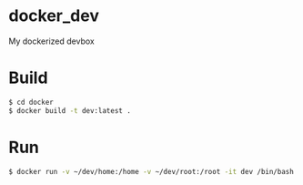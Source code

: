 # docker_dev
My dockerized devbox

# Build

```bash
$ cd docker
$ docker build -t dev:latest .
```

# Run

```bash
$ docker run -v ~/dev/home:/home -v ~/dev/root:/root -it dev /bin/bash --login
```